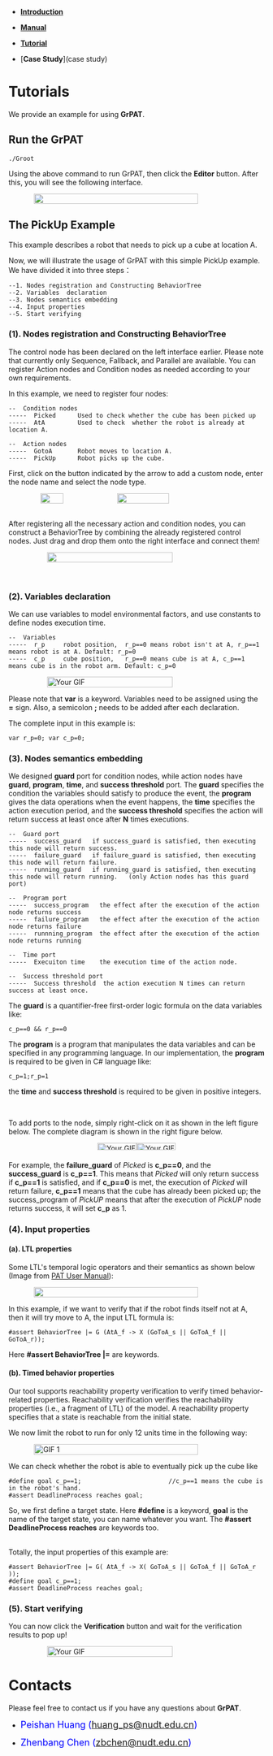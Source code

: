 * [**Introduction**](introduction)

* [**Manual**](manual)

* [**Tutorial**](tutorial)

* [**Case Study**](case study)

# **Tutorials**
We provide an example for using **GrPAT**.
## **Run the GrPAT**
```shell
./Groot
```
Using the above command to run GrPAT, then click the **Editor** button.
After this, you will see the following interface.

<div style="display:flex; justify-content: center;">
  <img src="resources/interface.png" style="width:80%">
</div>

## **The PickUp Example**
This example describes a robot that needs to pick up a cube at location A.

Now, we will illustrate the usage of GrPAT with this simple PickUp example.
We have divided it into three steps：

```
--1. Nodes registration and Constructing BehaviorTree
--2. Variables  declaration 
--3. Nodes semantics embedding 
--4. Input properties 
--5. Start verifying
```
### [](#header-3)**(1). Nodes registration and Constructing BehaviorTree**
The control node has been declared on the left interface earlier. 
Please note that currently only Sequence, Fallback, and Parallel are available.
You can register Action nodes and Condition nodes as needed according to your own requirements.

In this example, we need to register four nodes:
```
--  Condition nodes
-----  Picked      Used to check whether the cube has been picked up
-----  AtA         Used to check  whether the robot is already at location A.

--  Action nodes
-----  GotoA       Robot moves to location A.
-----  PickUp      Robot picks up the cube.
```

First, click on the button indicated by the arrow to add a custom node, enter the node name and select the node type.

<div style="display:flex; align-items:center; justify-content: center;">
  <img src="resources/registration1.png" style="width:30%; height:30%;vertical-align: middle;  "  >
  <img src="resources/registration2.png" style="width:45%; height:30%; vertical-align: middle;" >
</div>


<br>

After registering all the necessary action and condition nodes, 
you can construct a BehaviorTree by combining the already registered control nodes. 
Just drag and drop them onto the right interface and connect them!

<div style="display:flex; align-items:center;justify-content: center;">
 <img src="resources/registration3.png" style="width:70%; height:50%; vertical-align: middle;" >
</div>

<br>
<br>

### [](#header-3)**(2). Variables declaration**
We can use variables to model environmental factors, and use constants to define nodes execution time.
```
--  Variables
-----  r_p     robot position,  r_p==0 means robot isn't at A, r_p==1 means robot is at A. Default: r_p=0
-----  c_p     cube position,   r_p==0 means cube is at A, c_p==1 means cube is in the robot arm. Default: c_p=0
```
<div id="gif-container" style="display:flex; align-items:center;justify-content: center;" >
  <img src="resources/var2.gif" alt="Your GIF" style="width:70%; height:50%; vertical-align: middle;">
</div>

Please note that **var** is a keyword. 
Variables need to be assigned using the **=** sign. 
Also, a semicolon **;** needs to be added after each declaration.

The complete input in this example is:
```
var r_p=0; var c_p=0;
```
### [](#header-3)**(3). Nodes semantics embedding**
We designed **guard** port for condition nodes, while action nodes have **guard**, **program**, **time**, and **success threshold** port.
The **guard** specifies the condition the variables should satisfy to produce the event, 
the **program** gives the data operations when the event happens, 
the **time** specifies the action execution period,
and the **success threshold** specifies the action will return success at least once after **N** times executions.
```
--  Guard port
-----  success_guard   if success_guard is satisfied, then executing this node will return success.
-----  failure_guard   if failure_guard is satisfied, then executing this node will return failure.
-----  running_guard   if running_guard is satisfied, then executing this node will return running.   (only Action nodes has this guard port)

--  Program port
-----  success_program   the effect after the execution of the action node returns success
-----  failure_program   the effect after the execution of the action node returns failure
-----  runnning_program  the effect after the execution of the action node returns running

--  Time port
-----  Execuiton time    the execution time of the action node.

--  Success threshold port
-----  Success threshold  the action execution N times can return success at least once. 
```

The **guard** is a quantifier-free first-order logic formula on the data variables like: 
```
c_p==0 && r_p==0
```
The **program** is a program that manipulates the data variables and can be specified in any programming language. 
In our implementation, the **program** is required to be given in C# language like:
```
c_p=1;r_p=1
```
the **time** and **success threshold**  is required to be given in positive integers.

<br>

To add ports to the node, simply right-click on it as shown in the left figure below.
The complete diagram is shown in the right figure below.

<div style="display:flex; justify-content: center;">
<div id="gif-container">
  <img src="resources/port1.gif" alt="Your GIF" style="width:100%; height:80%; vertical-align: middle;">
</div>
<div id="gif-container">
  <img src="resources/port1.png" alt="Your GIF" style="width:100%; height:80%; vertical-align: middle;">
</div>
</div>

For example, the **failure_guard** of _Picked_ is **c_p==0**, and the **success_guard** is **c_p==1**. 
This means that _Picked_ will only return success if **c_p==1** is satisfied, and if **c_p==0** is met, 
the execution of _Picked_ will return failure, **c_p==1** means that the cube has already been picked up; 
the success_program of _PickUP_ means that after the execution of _PickUP_ node returns success, it will set **c_p** as 1. 

### [](#header-3)**(4). Input properties**

#### [](#header-4)**(a).  LTL properties**

Some LTL's temporal logic operators and their semantics as shown below (Image from [PAT User Manual](https://pat.comp.nus.edu.sg/wp-source/resources/OnlineHelp/htm/index.htm)):
<div style="display:flex;justify-content: center;">
  <img src="resources/LTLSemantics.png" style="width:80%">
</div>


In this example, if we want to verify that if the robot finds itself not at A, then it  will try move to A,
the input LTL formula is:  
```
#assert BehaviorTree |= G (AtA_f -> X (GoToA_s || GoToA_f || GoToA_r));
```
Here **#assert BehaviorTree |=** are keywords.


#### [](#header-4)**(b). Timed behavior properties**
Our tool supports reachability property verification to verify timed behavior-related properties. 
Reachability verification verifies the reachability properties (i.e., a fragment of LTL) of the model. 
A reachability property specifies that a state is reachable from the initial state.

We now limit the robot to run for only 12 units time in the following way:
<div style="display: flex; justify-content: center;">
    <img src="resources/deadlinetime.gif" alt="GIF 1" style="width:80%">
</div>



We can check whether the robot is able to eventually pick up the cube like 

```
#define goal c_p==1;                        //c_p==1 means the cube is in the robot's hand.
#assert DeadlineProcess reaches goal;
```

So, we first define a target state.
Here **#define** is a keyword, **goal** is the name of the target state, you can name whatever you want.
The  **#assert DeadlineProcess reaches**  are keywords too.

<br>
Totally, the input properties of this example are:

```
#assert BehaviorTree |= G( AtA_f -> X( GoToA_s || GoToA_f || GoToA_r ));
#define goal c_p==1;     
#assert DeadlineProcess reaches goal;
```


### [](#header-3)**(5). Start verifying**
You can now click the **Verification** button and wait for the verification results to pop up!
<div id="gif-container" style="display:flex; align-items:center;justify-content: center;">
  <img src="resources/verify.gif" alt="Your GIF" style="width:70%; height:50%; vertical-align: middle;">
</div>



# [](#header-1)**Contacts**

Please feel free to contact us if you have any questions about **GrPAT**.

*   <font color="#0000FF" size="4">Peishan Huang (huang_ps@nudt.edu.cn)</font>

*   <font color="#0000FF" size="4"> Zhenbang Chen (zbchen@nudt.edu.cn)</font>